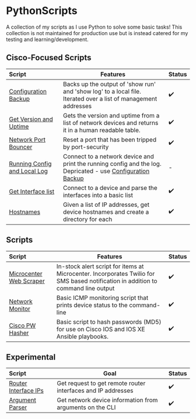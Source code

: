 # PythonScripts
A collection of my scripts as I use Python to solve some basic tasks! This collection is not maintained for production use but is instead catered for my testing and learning/development.

## Cisco-Focused Scripts
| Script                                                                                                            | Features                                                                                                                                                                                         | Status |
|:------------------------------------------------------------------------------------------------------------------|--------------------------------------------------------------------------------------------------------------------------------------------------------------------------------------------------|--------|
| [Configuration Backup](https://github.com/NetworkNick-US/PythonScripts/blob/main/Netmiko/backupConfig.py)         | Backs up the output of 'show run' and 'show log' to a local file. Iterated over a list of management addresses                                                                                   | ✔️     |
| [Get Version and Uptime](https://github.com/NetworkNick-US/PythonScripts/blob/main/Netmiko/getVersion.py)         | Gets the version and uptime from a list of network devices and returns it in a human readable table.                                                                                             | ✔️     |
| [Network Port Bouncer](https://github.com/NetworkNick-US/LearningPython/blob/main/CiscoPortBouncer/bouncePort.py) | Reset a port that has been tripped by port-security                                                                                                                                              | ✔️     |
| [Running Config and Local Log](https://github.com/NetworkNick-US/PythonScripts/blob/main/Netmiko/getRunLog.py)    | Connect to a network device and print the running config and the log. Depricated - use [Configuration Backup](https://github.com/NetworkNick-US/PythonScripts/blob/main/Netmiko/backupConfig.py) | -️     |
| [Get Interface list](https://github.com/NetworkNick-US/PythonScripts/blob/main/Netmiko/GetInts.py)                | Connect to a device and parse the interfaces into a basic list                                                                                                                                   | ✔️     |
| [Hostnames](https://github.com/NetworkNick-US/PythonScripts/blob/main/Netmiko/getHostname.py)                     | Given a list of IP addresses, get device hostnames and create a directory for each                                                                                                               | ✔️     |

## Scripts

| Script                                                                                                           | Features                                                                                                                          | Status |
|:-----------------------------------------------------------------------------------------------------------------|-----------------------------------------------------------------------------------------------------------------------------------|--------|
| [Microcenter Web Scraper](https://github.com/NetworkNick-io/Python-Projects/tree/main/MicroCenterWebScraper)     | In-stock alert script for items at Microcenter. Incorporates Twilio for SMS based notification in addition to command line output | ✔️     |
| [Network Monitor](https://github.com/NetworkNick-io/Python-Projects/tree/main/ICMPmonitor)                       | Basic ICMP monitoring script that prints device status to the command-line                                                        | ✔️     |
| [Cisco PW Hasher](https://github.com/NetworkNick-US/PythonScripts/blob/main/Hash%20PWs%20for%20Cisco/setupPW.py) | Basic script to hash passwords (MD5) for use on Cisco IOS and IOS XE Ansible playbooks.                                           | ✔️     |

## Experimental

| Script                                                                                                   | Goal                                                         | Status |
|:---------------------------------------------------------------------------------------------------------|--------------------------------------------------------------|--------|
| [Router Interface IPs](https://github.com/NetworkNick-US/PythonScripts/blob/main/Requests/RouterInts.py) | Get request to get remote router interfaces and IP addresses | ✔️     |
| [Argument Parser](https://github.com/NetworkNick-US/PythonScripts/blob/main/TestBed/Arguments.py) | Get network device information from arguments on the CLI |  ✔️     |
